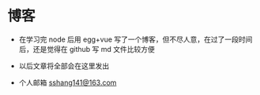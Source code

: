 # 博客

- 在学习完 node 后用 egg+vue 写了一个博客，但不尽人意，在过了一段时间后，还是觉得在 github 写 md 文件比较方便

- 以后文章将全部会在这里发出

- 个人邮箱 sshang141@163.com
